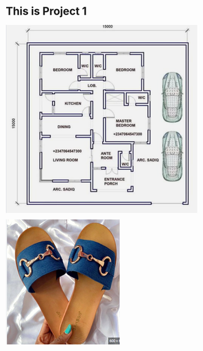 # This is Project 1

![alt text](images/00_bedrooms_design.png "bedrooms")


![alt text](images/01_casual_palm.png "casual")


